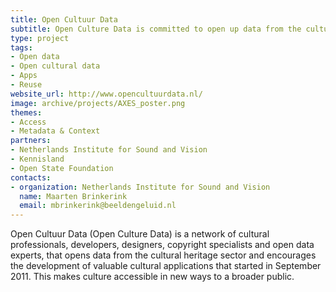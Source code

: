 ```yaml
---
title: Open Cultuur Data
subtitle: Open Culture Data is committed to open up data from the cultural sector and the development of new valuable applications.
type: project
tags:
- Open data
- Open cultural data
- Apps
- Reuse
website_url: http://www.opencultuurdata.nl/
image: archive/projects/AXES_poster.png
themes:
- Access
- Metadata & Context
partners:
- Netherlands Institute for Sound and Vision
- Kennisland
- Open State Foundation
contacts:
- organization: Netherlands Institute for Sound and Vision
  name: Maarten Brinkerink
  email: mbrinkerink@beeldengeluid.nl
---
```


Open Cultuur Data (Open Culture Data) is a network of cultural professionals, developers, designers, copyright specialists and open data experts, that opens data from the cultural heritage sector and encourages the development of valuable cultural applications that started in September 2011. This makes culture accessible in new ways to a broader public.
